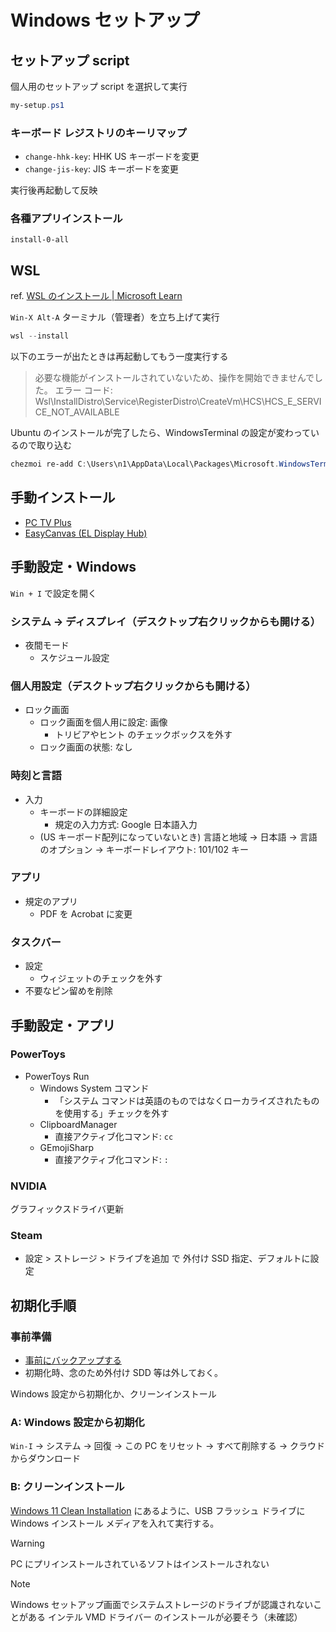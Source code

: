 # Windows セットアップ

## セットアップ script

個人用のセットアップ script を選択して実行

```powershell
my-setup.ps1
```

### キーボード レジストリのキーリマップ

- `change-hhk-key`: HHK US キーボードを変更
- `change-jis-key`: JIS キーボードを変更

実行後再起動して反映

### 各種アプリインストール

`install-0-all`

## WSL

ref. [WSL のインストール | Microsoft Learn](https://learn.microsoft.com/ja-jp/windows/wsl/install)

`Win-X Alt-A` ターミナル（管理者）を立ち上げて実行

```powershell
wsl --install
```

以下のエラーが出たときは再起動してもう一度実行する

> 必要な機能がインストールされていないため、操作を開始できませんでした。
> エラー コード: Wsl\InstallDistro\Service\RegisterDistro\CreateVm\HCS\HCS_E_SERVICE_NOT_AVAILABLE

Ubuntu のインストールが完了したら、WindowsTerminal の設定が変わっているので取り込む

```powershell
chezmoi re-add C:\Users\n1\AppData\Local\Packages\Microsoft.WindowsTerminal_8wekyb3d8bbwe\
```

## 手動インストール

- [PC TV Plus](https://www.sony.jp/software/store/products/pctv-plus/)
- [EasyCanvas (EL Display Hub)](https://www.easynlight.com/en/easycanvas)

## 手動設定・Windows

`Win + I` で設定を開く

### システム → ディスプレイ（デスクトップ右クリックからも開ける）

- 夜間モード
  - スケジュール設定

### 個人用設定（デスクトップ右クリックからも開ける）

- ロック画面
  - ロック画面を個人用に設定: 画像
    - トリビアやヒント のチェックボックスを外す
  - ロック画面の状態: なし

### 時刻と言語

- 入力
  - キーボードの詳細設定
    - 規定の入力方式: Google 日本語入力
  - (US キーボード配列になっていないとき) 言語と地域 → 日本語 → 言語のオプション → キーボードレイアウト: 101/102 キー

### アプリ

- 規定のアプリ
  - PDF を Acrobat に変更

### タスクバー

- 設定
  - ウィジェットのチェックを外す
- 不要なピン留めを削除

## 手動設定・アプリ

### PowerToys

- PowerToys Run
  - Windows System コマンド
    - 「システム コマンドは英語のものではなくローカライズされたものを使用する」チェックを外す
  - ClipboardManager
    - 直接アクティブ化コマンド: `cc`
  - GEmojiSharp
    - 直接アクティブ化コマンド: `:`

### NVIDIA

グラフィックスドライバ更新

### Steam

- 設定 > ストレージ > ドライブを追加 で 外付け SSD 指定、デフォルトに設定

## 初期化手順

### 事前準備

- [事前にバックアップする](backup.md)
- 初期化時、念のため外付け SDD 等は外しておく。

Windows 設定から初期化か、クリーンインストール

### A: Windows 設定から初期化

`Win-I` → システム → 回復 → この PC をリセット → すべて削除する → クラウドからダウンロード

### B: クリーンインストール

[Windows 11 Clean Installation](https://www.microsoft.com/ja-jp/windowsinsider/cleaninstall) にあるように、USB フラッシュ ドライブに Windows インストール メディアを入れて実行する。

> [!WARNING]
> PC にプリインストールされているソフトはインストールされない

> [!NOTE]
> Windows セットアップ画面でシステムストレージのドライブが認識されないことがある
> インテル VMD ドライバー のインストールが必要そう（未確認）
